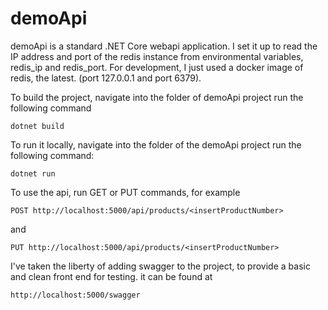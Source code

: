 # demoApi

demoApi is a standard .NET Core webapi application. I set it up to read the IP address and port of the redis instance from environmental variables, redis_ip and redis_port. For development, I just used a docker image of redis, the latest. (port 127.0.0.1 and port 6379). 

To build the project, navigate into the folder of demoApi project run the following command

```
dotnet build
```

To run it locally, navigate into the folder of the demoApi project run the following command:

``` 
dotnet run
```

To use the api, run GET or PUT commands, for example 

```
POST http://localhost:5000/api/products/<insertProductNumber>
```

and 

```
PUT http://localhost:5000/api/products/<insertProductNumber>
```
I've taken the liberty of adding swagger to the project, to provide a basic and clean front end for testing. it can be found at 

```
http://localhost:5000/swagger
```